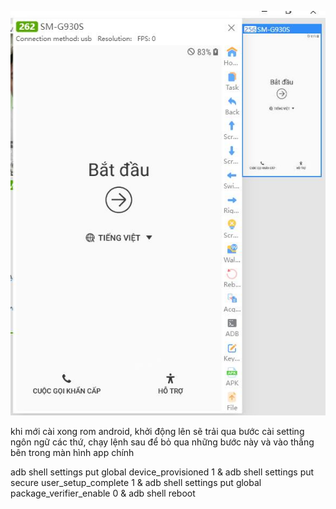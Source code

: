 ![Alt text](pass-first-setup-android.jpg?raw=true "pass first setup android")

khi mới cài xong rom android, khởi động lên sẽ trải qua bước cài setting ngôn ngữ các thứ, chạy lệnh sau để bỏ qua những bước này và vào thẳng bên trong màn hình app chính

adb shell settings put global device_provisioned 1 & adb shell settings put secure user_setup_complete 1 & adb shell settings put global package_verifier_enable 0 & adb shell reboot
